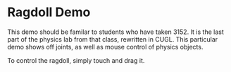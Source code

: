 # Ragdoll Demo

This demo should be familar to students who have taken 3152.  It is the last part of the physics lab from that class, rewritten in CUGL.   This particular demo shows off joints, as well as mouse control of physics objects.

To control the ragdoll, simply touch and drag it.
